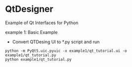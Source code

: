 # QtDesigner
Example of Qt Interfaces for Python

example 1: Basic Example
* Convert QTDesing UI to *.py script and run
```
python -m PyQt5.uic.pyuic -x example1/qt_tutorial.ui -o example1/qt_tutorial.py
python example1/qt_tutorial.py
```


